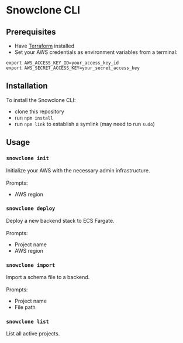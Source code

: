# Snowclone CLI

## Prerequisites

- Have [Terraform](https://developer.hashicorp.com/terraform/install) installed
- Set your AWS credentials as environment variables from a terminal:

```
export AWS_ACCESS_KEY_ID=your_access_key_id
export AWS_SECRET_ACCESS_KEY=your_secret_access_key
```

## Installation

To install the Snowclone CLI:

- clone this repository
- run `npm install`
- run `npm link` to establish a symlink (may need to run `sudo`)

## Usage

### `snowclone init`

Initialize your AWS with the necessary admin infrastructure. </br></br>
Prompts:

- AWS region

### `snowclone deploy`

Deploy a new backend stack to ECS Fargate. </br></br>
Prompts:

- Project name
- AWS region

### `snowclone import`

Import a schema file to a backend. </br></br>
Prompts:

- Project name
- File path

### `snowclone list`

List all active projects.
